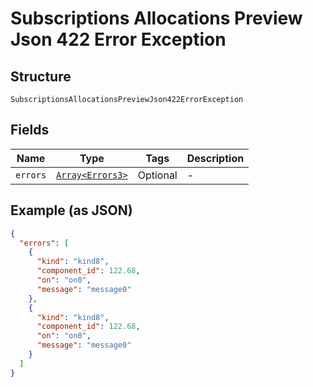 
# Subscriptions Allocations Preview Json 422 Error Exception

## Structure

`SubscriptionsAllocationsPreviewJson422ErrorException`

## Fields

| Name | Type | Tags | Description |
|  --- | --- | --- | --- |
| `errors` | [`Array<Errors3>`](../../doc/models/errors-3.md) | Optional | - |

## Example (as JSON)

```json
{
  "errors": [
    {
      "kind": "kind8",
      "component_id": 122.68,
      "on": "on0",
      "message": "message0"
    },
    {
      "kind": "kind8",
      "component_id": 122.68,
      "on": "on0",
      "message": "message0"
    }
  ]
}
```

